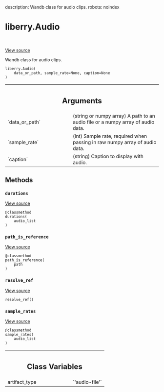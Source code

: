 description: Wandb class for audio clips.
robots: noindex

# liberry.Audio

<!-- Insert buttons and diff -->

<table class="tfo-notebook-buttons tfo-api nocontent" align="left">

</table>

<a target="_blank" href="https://charlesfrye.gitbook.io/docs-box/library/data_types.py">View source</a>



Wandb class for audio clips.

<pre class="devsite-click-to-copy prettyprint lang-py tfo-signature-link">
<code>liberry.Audio(
    data_or_path, sample_rate=None, caption=None
)
</code></pre>



<!-- Placeholder for "Used in" -->


<!-- Tabular view -->
 <table class="responsive fixed orange">
<colgroup><col width="214px"><col></colgroup>
<tr><th colspan="2"><h2 class="add-link">Arguments</h2></th></tr>

<tr>
<td>
`data_or_path`
</td>
<td>
(string or numpy array) A path to an audio file
or a numpy array of audio data.
</td>
</tr><tr>
<td>
`sample_rate`
</td>
<td>
(int) Sample rate, required when passing in raw
numpy array of audio data.
</td>
</tr><tr>
<td>
`caption`
</td>
<td>
(string) Caption to display with audio.
</td>
</tr>
</table>



## Methods

<h3 id="durations"><code>durations</code></h3>

<a target="_blank" href="https://charlesfrye.gitbook.io/docs-box/library/data_types.py">View source</a>

<pre class="devsite-click-to-copy prettyprint lang-py tfo-signature-link">
<code>@classmethod</code>
<code>durations(
    audio_list
)
</code></pre>




<h3 id="path_is_reference"><code>path_is_reference</code></h3>

<a target="_blank" href="https://charlesfrye.gitbook.io/docs-box/library/data_types.py">View source</a>

<pre class="devsite-click-to-copy prettyprint lang-py tfo-signature-link">
<code>@classmethod</code>
<code>path_is_reference(
    path
)
</code></pre>




<h3 id="resolve_ref"><code>resolve_ref</code></h3>

<a target="_blank" href="https://charlesfrye.gitbook.io/docs-box/library/data_types.py">View source</a>

<pre class="devsite-click-to-copy prettyprint lang-py tfo-signature-link">
<code>resolve_ref()
</code></pre>




<h3 id="sample_rates"><code>sample_rates</code></h3>

<a target="_blank" href="https://charlesfrye.gitbook.io/docs-box/library/data_types.py">View source</a>

<pre class="devsite-click-to-copy prettyprint lang-py tfo-signature-link">
<code>@classmethod</code>
<code>sample_rates(
    audio_list
)
</code></pre>








<!-- Tabular view -->
 <table class="responsive fixed orange">
<colgroup><col width="214px"><col></colgroup>
<tr><th colspan="2"><h2 class="add-link">Class Variables</h2></th></tr>

<tr>
<td>
artifact_type<a id="artifact_type"></a>
</td>
<td>
`'audio-file'`
</td>
</tr>
</table>

